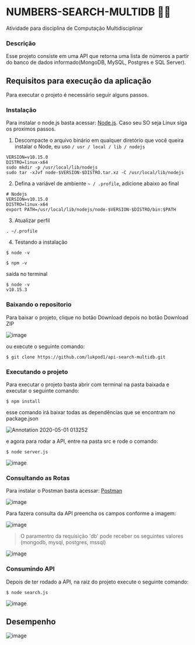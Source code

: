 # NUMBERS-SEARCH-MULTIDB 👨‍💻

Atividade para disciplina de Computação Multidisciplinar

### Descrição

Esse projeto consiste em uma API que retorna uma lista de números a partir do banco de dados informado(MongoDB, MySQL, Postgres e SQL Server).

## Requisitos para execução da aplicação

Para executar o projeto é necessário seguir alguns passos.

### Instalação

Para instalar o node.js basta acessar: [Node.js](https://nodejs.org/en//). Caso seu SO seja Linux siga os proximos passos.

1. Descompacte o arquivo binário em qualquer diretório que você queira instalar o Node, 
eu uso  ```/ usr / local / lib / nodejs```

```
VERSION=v10.15.0
DISTRO=linux-x64
sudo mkdir -p /usr/local/lib/nodejs
sudo tar -xJvf node-$VERSION-$DISTRO.tar.xz -C /usr/local/lib/nodejs 
```

2. Defina a variável de ambiente ```~ / .profile```, adicione abaixo ao final

```
# Nodejs
VERSION=v10.15.0
DISTRO=linux-x64
export PATH=/usr/local/lib/nodejs/node-$VERSION-$DISTRO/bin:$PATH
```

3. Atualizar perfil

```
. ~/.profile
```

4. Testando a instalação

```
$ node -v
```

```
$ npm -v
```

saída no terminal

```
$ node -v
v10.15.3
```

### Baixando o repositorio

Para baixar o projeto, clique no botão Download depois no botão Download ZIP 

![image](https://user-images.githubusercontent.com/30981427/80781880-6796d380-8b4a-11ea-9207-393f704db250.png)


ou execute o seguinte comando:

```
$ git clone https://github.com/lukpod1/api-search-multidb.git
```

### Executando o projeto

Para executar o projeto basta abrir com terminal na pasta baixada e executar o seguinte comando:
```
$ npm install
```
esse comando irá baixar todas as dependências que se encontram no package.json

![Annotation 2020-05-01 013252](https://user-images.githubusercontent.com/30981427/80782258-bd1fb000-8b4b-11ea-8e84-fcb7ce017be4.png)

e agora para rodar a API, entre na pasta src e rode o comando:

```
$ node server.js
```

![image](https://user-images.githubusercontent.com/30981427/80782755-cdd12580-8b4d-11ea-8ed0-d7b438692359.png)


### Consultando as Rotas

Para instalar o Postman basta acessar: [Postman](https://www.postman.com/downloads/)

![image](https://user-images.githubusercontent.com/30981427/80783110-00c7e900-8b4f-11ea-9b40-fbf463aba045.png)

Para fazera consulta da API preencha os campos conforme a imagem:

![image](https://user-images.githubusercontent.com/30981427/80783481-581a8900-8b50-11ea-92e3-ae7c3333d417.png)

> O paramentro da requisição 'db' pode receber os seguintes valores (mongodb, mysql, postgres, mssql)

![image](https://user-images.githubusercontent.com/30981427/80783641-c95a3c00-8b50-11ea-8028-4cce22473b54.png)


### Consumindo API

Depois de ter rodado a API, na raiz do projeto execute o seguinte comando:

```
$ node search.js
```

![image](https://user-images.githubusercontent.com/30981427/80785870-260d2500-8b58-11ea-9c0c-f1a03aa30102.png)

## Desempenho

![image](https://user-images.githubusercontent.com/30981427/80786686-c49a8580-8b5a-11ea-8561-1117708f2021.png)

